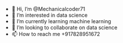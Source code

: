 - 👋 Hi, I’m @Mechanicalcoder71
- 👀 I’m interested in data science 
- 🌱 I’m currently learning machine learning
- 💞️ I’m looking to collaborate on data science
- 📫 How to reach me +917828951672

<!---
Mechanicalcoder71/Mechanicalcoder71 is a ✨ special ✨ repository because its `README.md` (this file) appears on your GitHub profile.
You can click the Preview link to take a look at your changes.
--->
